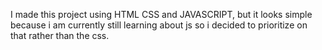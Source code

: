 I made this project using HTML CSS and JAVASCRIPT, but it looks simple because i am currently still learning
about js so i decided to prioritize on that rather than the css.
